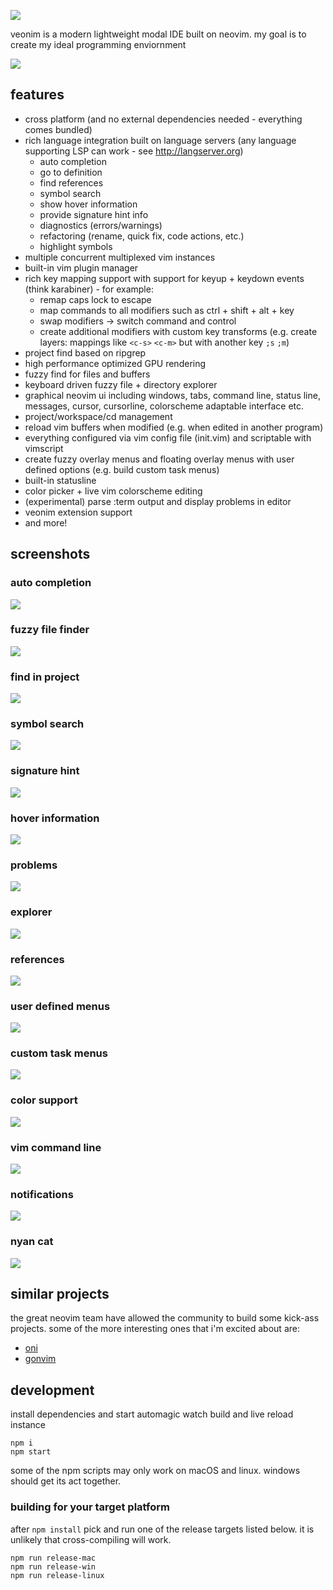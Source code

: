 ![](https://veonim.github.io/veonim/header.png)

veonim is a modern lightweight modal IDE built on neovim. my goal is to create my ideal programming enviornment

![](https://veonim.github.io/veonim/smart.png)

## features

- cross platform (and no external dependencies needed - everything comes bundled)
- rich language integration built on language servers (any language supporting LSP can work - see http://langserver.org)
    - auto completion
    - go to definition
    - find references
    - symbol search
    - show hover information
    - provide signature hint info
    - diagnostics (errors/warnings)
    - refactoring (rename, quick fix, code actions, etc.)
    - highlight symbols
- multiple concurrent multiplexed vim instances
- built-in vim plugin manager
- rich key mapping support with support for keyup + keydown events (think karabiner) - for example:
  - remap caps lock to escape
  - map commands to all modifiers such as ctrl + shift + alt + key
  - swap modifiers -> switch command and control
  - create additional modifiers with custom key transforms (e.g. create layers: mappings like `<c-s>` `<c-m>` but with another key `;s` `;m`)
- project find based on ripgrep
- high performance optimized GPU rendering
- fuzzy find for files and buffers
- keyboard driven fuzzy file + directory explorer
- graphical neovim ui including windows, tabs, command line, status line, messages, cursor, cursorline, colorscheme adaptable interface etc.
- project/workspace/cd management
- reload vim buffers when modified (e.g. when edited in another program)
- everything configured via vim config file (init.vim) and scriptable with vimscript
- create fuzzy overlay menus and floating overlay menus with user defined options (e.g. build custom task menus)
- built-in statusline
- color picker + live vim colorscheme editing
- (experimental) parse :term output and display problems in editor
- veonim extension support
- and more!

## screenshots

### auto completion
![](https://veonim.github.io/veonim/completion.png)

### fuzzy file finder
![](https://veonim.github.io/veonim/files.png)

### find in project
![](https://veonim.github.io/veonim/grep.png)

### symbol search
![](https://veonim.github.io/veonim/symbols.png)

### signature hint
![](https://veonim.github.io/veonim/hint.png)

### hover information
![](https://veonim.github.io/veonim/hover.png)

### problems
![](https://veonim.github.io/veonim/problems.png)

### explorer
![](https://veonim.github.io/veonim/explorer.png)

### references
![](https://veonim.github.io/veonim/references.png)

### user defined menus
![](https://veonim.github.io/veonim/user-menu.png)

### custom task menus
![](https://veonim.github.io/veonim/tasks.png)

### color support
![](https://veonim.github.io/veonim/colors.png)

### vim command line
![](https://veonim.github.io/veonim/cmdline.png)

### notifications
![](https://veonim.github.io/veonim/echo.png)

### nyan cat
![](https://veonim.github.io/veonim/nyan.png)

## similar projects

the great neovim team have allowed the community to build some kick-ass projects. some of the more interesting ones that i'm excited about are:

- [oni](https://github.com/dzhou121/gonvim)
- [gonvim](https://github.com/onivim/oni)

## development

install dependencies and start automagic watch build and live reload instance

```
npm i
npm start
```

some of the npm scripts may only work on macOS and linux. windows should get its act together.

### building for your target platform

after `npm install` pick and run one of the release targets listed below. it is unlikely that cross-compiling will work.

```
npm run release-mac
npm run release-win
npm run release-linux
```
